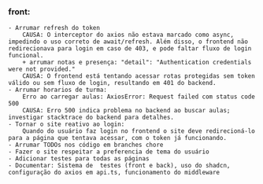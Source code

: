 ### front:

    - Arrumar refresh do token
        CAUSA: O interceptor do axios não estava marcado como async, impedindo o uso correto de await/refresh. Além disso, o frontend não redirecionava para login em caso de 403, e pode faltar fluxo de login funcional.
        + arrumar notas e presença: "detail": "Authentication credentials were not provided."
        CAUSA: O frontend está tentando acessar rotas protegidas sem token válido ou sem fluxo de login, resultando em 401 do backend.
    - Arrumar horarios de turma:
        Erro ao carregar aulas: AxiosError: Request failed com status code 500
        CAUSA: Erro 500 indica problema no backend ao buscar aulas; investigar stacktrace do backend para detalhes.
    - Tornar o site reativo ao login:
        Quando do usuário faz login no frontend o site deve redirecioná-lo para a página que tentava acessar, com o token já funcionando.
    - Arrumar TODOs nos código em branches chore
    - Fazer o site respeitar a preferencia de tema do usuário
    - Adicionar testes para todas as páginas
    - Documentar: Sistema de  testes (front e back), uso do shadcn, configuração do axios em api.ts, funcionamento do middleware
